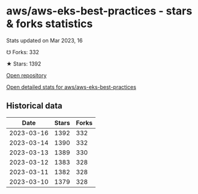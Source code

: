 # aws/aws-eks-best-practices - stars & forks statistics

Stats updated on Mar 2023, 16

☋ Forks: 332

★ Stars: 1392

[Open repository](https://github.com/aws/aws-eks-best-practices)

[Open detailed stats for aws/aws-eks-best-practices](https://reviewgithub.com/rep/aws/aws-eks-best-practices)

## Historical data
| Date | Stars | Forks |
|------|-------|-------|
| 2023-03-16 | 1392 | 332 | 
| 2023-03-14 | 1390 | 332 | 
| 2023-03-13 | 1389 | 330 | 
| 2023-03-12 | 1383 | 328 | 
| 2023-03-11 | 1382 | 328 | 
| 2023-03-10 | 1379 | 328 | 

